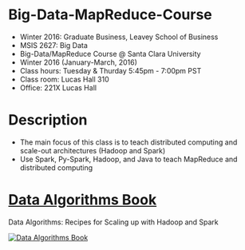 Big-Data-MapReduce-Course
=========================
* Winter 2016: Graduate Business, Leavey School of Business
* MSIS 2627: Big Data
* Big-Data/MapReduce Course @ Santa Clara University
* Winter 2016 (January-March, 2016)
* Class hours: Tuesday & Thurday 5:45pm - 7:00pm PST
* Class room: Lucas Hall 310 
* Office: 221X Lucas Hall

Description
===========
* The main focus of this class is to teach distributed computing and scale-out architectures (Hadoop and Spark)
* Use Spark, Py-Spark, Hadoop, and Java to teach MapReduce and distributed computing


[Data Algorithms Book](http://shop.oreilly.com/product/0636920033950.do)
======================
Data Algorithms: Recipes for Scaling up with Hadoop and Spark


[![Data Algorithms Book](https://github.com/mahmoudparsian/data-algorithms-book/blob/master/misc/data_algorithms_image.jpg)](http://shop.oreilly.com/product/0636920033950.do)

